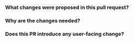 <!--
Thank you for contributing to **Nebula Graph Dashboard**! 
-->

### What changes were proposed in this pull request?
<!--
Please clarify what changes you are proposing. The purpose of this section is to outline the changes and how this PR fixes the issue. 
If possible, please consider writing useful notes for better and faster reviews in your PR. See the examples below.
  1. If you refactor some codes with changing classes, showing the class hierarchy will help reviewers.
  2. If there is design documentation, please add the link.
  3. If there is a discussion in the mailing list, please add the link.
-->


### Why are the changes needed?
<!--
Please clarify why the changes are needed. For instance,
  1. If you propose a new feature, clarify the use case for a new feature.
  2. If you fix a bug, you can clarify why it is a bug.
-->

### Does this PR introduce any user-facing change?
<!--
If yes, please clarify the previous behavior and the change this PR proposes，if possibel, paste screenshot.
If no, write 'No'.
-->

